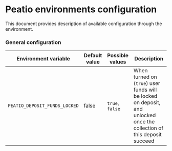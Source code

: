 # Peatio environments configuration
This document provides description of available configuration through the environment.

### General configuration
| Environment variable          | Default value | Possible values | Description                                                  |
| ----------------------------- | ------------- | --------------- | ------------------------------------------------------------ |
| `PEATIO_DEPOSIT_FUNDS_LOCKED` | false         | `true`, `false` | When turned on (`true`) user funds will be locked on deposit, and unlocked once the collection of this deposit succeed |
